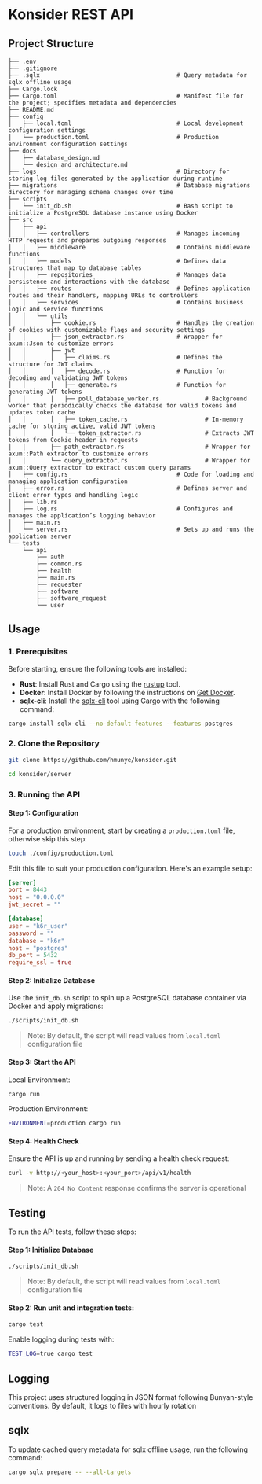 # Konsider REST API

## Project Structure

```
├── .env
├── .gitignore
├── .sqlx                               		# Query metadata for sqlx offline usage
├── Cargo.lock                     
├── Cargo.toml                          		# Manifest file for the project; specifies metadata and dependencies
├── README.md                       
├── config                          
│   ├── local.toml                      		# Local development configuration settings
│   └── production.toml                 		# Production environment configuration settings
├── docs                          
│   ├── database_design.md              
│   └── design_and_architecture.md
├── logs                                		# Directory for storing log files generated by the application during runtime
├── migrations                          		# Database migrations directory for managing schema changes over time
├── scripts                         
│   └── init_db.sh                      		# Bash script to initialize a PostgreSQL database instance using Docker
├── src                         
│   ├── api                         
│   │   ├── controllers                 		# Manages incoming HTTP requests and prepares outgoing responses
│   │   ├── middleware                  		# Contains middleware functions
│   │   ├── models                      		# Defines data structures that map to database tables
│   │   ├── repositories                		# Manages data persistence and interactions with the database
│   │   ├── routes                      		# Defines application routes and their handlers, mapping URLs to controllers
│   │   ├── services                    		# Contains business logic and service functions
│   │   └── utils
│   │       ├── cookie.rs               		# Handles the creation of cookies with customizable flags and security settings
│   │       ├── json_extractor.rs       		# Wrapper for axum::Json to customize errors
│   │       ├── jwt
│   │       │   ├── claims.rs           		# Defines the structure for JWT claims
│   │       │   ├── decode.rs           		# Function for decoding and validating JWT tokens
│   │       │   ├── generate.rs         		# Function for generating JWT tokens
│   │       │   ├── poll_database_worker.rs 	        # Background worker that periodically checks the database for valid tokens and updates token cache
│   │       │   ├── token_cache.rs                      # In-memory cache for storing active, valid JWT tokens
│   │       │   └── token_extractor.rs                  # Extracts JWT tokens from Cookie header in requests
│   │       ├── path_extractor.rs                       # Wrapper for axum::Path extractor to customize errors
│   │       └── query_extractor.rs                      # Wrapper for axum::Query extractor to extract custom query params
│   ├── config.rs                       		# Code for loading and managing application configuration
│   ├── error.rs                        		# Defines server and client error types and handling logic
│   ├── lib.rs                     
│   ├── log.rs                          		# Configures and manages the application’s logging behavior
│   ├── main.rs                 
│   └── server.rs                       		# Sets up and runs the application server
└── tests
    └── api
        ├── auth
        ├── common.rs
        ├── health
        ├── main.rs
        ├── requester
        ├── software
        ├── software_request
        └── user
```

## Usage

### 1. **Prerequisites**

Before starting, ensure the following tools are installed:

- **Rust**: Install Rust and Cargo using the [rustup](https://www.rust-lang.org/tools/install) tool.
- **Docker**: Install Docker by following the instructions on [Get Docker](https://docs.docker.com/get-started/get-docker/).
- **sqlx-cli**: Install the [sqlx-cli](https://github.com/launchbadge/sqlx) tool using Cargo with the following command:

```bash
cargo install sqlx-cli --no-default-features --features postgres
```

### 2. **Clone the Repository**

```bash
git clone https://github.com/hmunye/konsider.git
```
```bash
cd konsider/server
```

### 3. **Running the API**

#### Step 1: Configuration

For a production environment, start by creating a `production.toml` file, otherwise skip this step:

```bash
touch ./config/production.toml
```

Edit this file to suit your production configuration. Here's an example setup:

```toml
[server]
port = 8443
host = "0.0.0.0"
jwt_secret = ""

[database]
user = "k6r_user"
password = ""
database = "k6r"
host = "postgres"
db_port = 5432
require_ssl = true
```

#### Step 2: Initialize Database

Use the `init_db.sh` script to spin up a PostgreSQL database container via Docker and apply migrations:

```bash
./scripts/init_db.sh
```
> Note: By default, the script will read values from `local.toml` configuration file

#### Step 3: Start the API

Local Environment:

```bash
cargo run
```
Production Environment:

```bash
ENVIRONMENT=production cargo run
```

#### Step 4: Health Check

Ensure the API is up and running by sending a health check request:

```bash
curl -v http://<your_host>:<your_port>/api/v1/health
```
> Note: A `204 No Content` response confirms the server is operational

## Testing

To run the API tests, follow these steps:

#### Step 1: Initialize Database

```bash
./scripts/init_db.sh
```
> Note: By default, the script will read values from `local.toml` configuration file

#### Step 2: Run unit and integration tests:

```bash
cargo test
```

Enable logging during tests with:

```bash
TEST_LOG=true cargo test
```

## Logging

This project uses structured logging in JSON format following Bunyan-style conventions.
By default, it logs to files with hourly rotation

## sqlx

To update cached query metadata for sqlx offline usage, run the following command:

```bash
cargo sqlx prepare -- --all-targets
```
